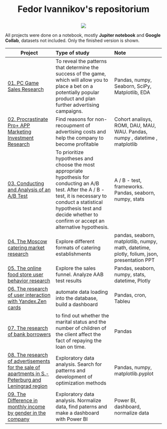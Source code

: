 # <p align="center"> Fedor Ivannikov's repositorium
<p align="center"><img src='https://miro.medium.com/max/1100/0*s7jQ4PL_UqiQ58yo.webp'></p>

All projects were done on a notebook, mostly **Jupiter notebook** and **Google Collab**, datasets not included.
Only the finished version is shown.

| **Project** | **Type of study** | **Note** |
| -------------------- | :--------------------- |:---------------------------|
| [01. PC Game Sales Research ]( https://github.com/Ivannikovf/Ivannikovf_repositorium/tree/mine_repositarium/game_project)|To reveal the patterns that determine the success of the game, which will allow you to place a bet on a potentially popular product and plan further advertising campaigns. |Pandas, numpy, Seaborn, SciPy, Matplotlib,  EDA|
| [02. Procrastinate Pro+ APP Marketing Investment Research](https://github.com/Ivannikovf/Ivannikovf_repositorium/tree/mine_repositarium/marketing_app_project)|Find reasons for non-recoupment of advertising costs and help the company to become profitable|Cohort analisys,  ROMI, DAU, MAU, WAU. Pandas, numpy , datetime , matplotlib|
| [03. Conducting and Analysis of an A/B Test](https://github.com/Ivannikovf/Ivannikovf_repositorium/tree/mine_repositarium/a_b_test_project)|To prioritize hypotheses and choose the most appropriate hypothesis for conducting an A/B test. After the A / B - test, it is necessary to conduct a statistical hypothesis test and decide whether to confirm or accept an alternative hypothesis.|A / B - test, frameworks. Pandas, seaborn, numpy, stats|
| [04. The Moscow catering market research](https://github.com/Ivannikovf/Ivannikovf_repositorium/tree/mine_repositarium/catering_market_research)|Explore different formats of catering establishments|pandas, seaborn, matplotlib, numpy, math, datetime, plotly, folium, json, presentation PPT|
| [05. The online food store user behavior research](https://github.com/Ivannikovf/Ivannikovf_repositorium/blob/mine_repositarium/The%20online%20food%20store%20user%20behavior)|Explore the sales funnel. Analyze AAB test results|Pandas, seaborn, numpy, stats, datetime, Plotly|
| [06. The research of user interaction with Yandex.Zen cards](https://github.com/Ivannikovf/Ivannikovf_repositorium/tree/mine_repositarium/research_of_user_interaction_with_Yandex.Zen_cards)|automate data loading into the database, build a dashboard|Pandas, cron, Tableu|
| [07. The research of bank borrowers](https://github.com/Ivannikovf/Ivannikovf_repositorium/tree/mine_repositarium/bank_project)|to find out whether the marital status and the number of children of the client affect the fact of repaying the loan on time.|Pandas|
| [08. The research of advertisements for the sale of apartments in S.-Peterburg and Leningrad region](https://github.com/Ivannikovf/Ivannikovf_repositorium/tree/mine_repositarium/development_project)|Exploratory data analysis. Search for patterns and development of optimization methods|Pandas, numpy, matplotlib.pyplot|
| [09. The Difference in monthly income by gender in the company](https://github.com/Ivannikovf/Ivannikovf_repositorium/tree/mine_repositarium/difirence_in_income)|Exploratory data analysis. Normalize data, find paterns and make a dashboard with Power BI|Power BI, dashboard, normalize data|

